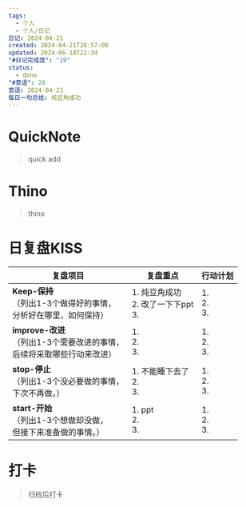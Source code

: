 ```yaml
---
tags:
  - 个人
  - 个人/日记
日记: 2024-04-21
created: 2024-04-21T20:57:00
updated: 2024-06-18T22:34
"#日记完成度": "19"
status:
  - done
"#意语": 20
意语: 2024-04-21
每日一句总结: 炖豆角成功
---
```

# QuickNote
> quick add

# Thino
> thino

# 日复盘KISS
| **复盘项目**                                             | **复盘重点**                       | **行动计划**          |
| ---------------------------------------------------- | ------------------------------ | ----------------- |
| **Keep-保持**<br>（列出1-3个做得好的事情，<br>   分析好在哪里，如何保持）     | 1.  炖豆角成功<br>2. 改了一下下ppt<br>3. | 1.  <br>2. <br>3. |
| **improve-改进**<br>（列出1-3个需要改进的事情，<br>  后续将采取哪些行动来改进） | 1.  <br>2. <br>3.              | 1.  <br>2. <br>3. |
| **stop-停止**<br>（列出1-3个没必要做的事情，<br>下次不再做。）            | 1.  不能睡下去了<br>2. <br>3.        | 1.  <br>2. <br>3. |
| **start-开始**<br>（列出1-3个想做却没做，<br>但接下来准备做的事情。）        | 1.  ppt<br>2. <br>3.           | 1.  <br>2. <br>3. |



# 打卡
> 归档后打卡


